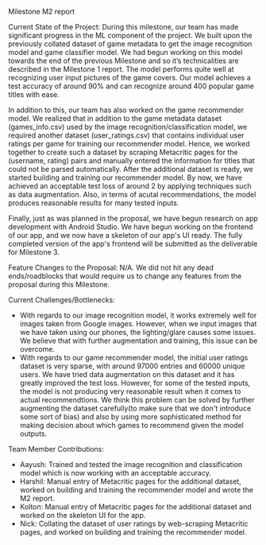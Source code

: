 Milestone M2 report

Current State of the Project:
During this milestone, our team has made significant progress in the ML component of the project. We built upon the previously collated dataset of game metadata to get the image recognition model and game classifier model. We had begun working on this model towards the end of the previous Milestone and so it’s technicalities are described in the Milestone 1 report. The model performs quite well at recognizing user input pictures of the game covers. Our model achieves a test accuracy of around 90% and can recognize around 400 popular game titles with ease.

In addition to this, our team has also worked on the game recommender model. We realized that in addition to the game metadata dataset (games_info.csv) used by the image recognition/classification model, we required another dataset (user_ratings.csv) that contains individual user ratings per game for training our recommender model. Hence, we worked together to create such a dataset by scraping Metacritic pages for the (username, rating) pairs and manually entered the information for titles that could not be parsed automatically. After the additional dataset is ready, we started building and training our recommender model. By now, we have achieved an acceptable test loss of around 2 by applying techniques such as data augmentation. Also, in terms of acutal recommendations, the model produces reasonable results for many tested inputs. 

Finally, just as was planned in the proposal, we have begun research on app development with Android Studio. We have begun working on the frontend of our app, and we now have a skeleton of our app's UI ready. The fully completed version of the app's frontend will be submitted as the deliverable for Milestone 3.

Feature Changes to the Proposal:
N/A. We did not hit any dead ends/roadblocks that would require us to change any features from the proposal during this Milestone.

Current Challenges/Bottlenecks:
-    With regards to our image recognition model, it works extremely well for images taken from Google images. However, when we input images that we have taken using our phones, the lighting/glare causes some issues. We believe that with further augmentation and training, this issue can be overcome.
-    With regards to our game recommender model, the initial user ratings dataset is very sparse, with around 97000 entries and 60000 unique users. We have tried data augmentation on this dataset and it has greatly improved the test loss. However, for some of the tested inputs, the model is not producing very reasonable result when it comes to actual recommendtions. We think this problem can be solved by further augmenting the dataset carefully(to make sure that we don't introduce some sort of bias) and also by using more sophisticated method for making decision about which games to recommend given the model outputs.

Team Member Contributions:
-    Aayush: Trained and tested the image recognition and classification model which is now working with an acceptable accuracy.
-    Harshil: Manual entry of Metacritic pages for the additional dataset, worked on building and training the recommender model and wrote the M2 report.
-    Kolton: Manual entry of Metacritic pages for the additional dataset and worked on the skeleton UI for the app.
-    Nick: Collating the dataset of user ratings by web-scraping Metacritic pages, and worked on building and training the recommender model.
